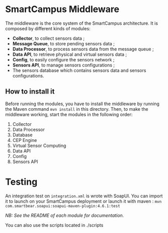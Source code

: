 # SmartCampus Middleware 

The middleware is the core system of the SmartCampus architecture. It is composed by different kinds of modules:

- **Collector**, to collect sensors data ;
- **Message Queue**, to store pending sensors data ;
- **Data Processor**, to process sensors data from the message queue ;
- **Data API**, to retrieve physical and virtual sensors data ;
- **Config**, to easily configure the sensors network ;
- **Sensors API**, to manage sensors configurations ;
- The sensors database which contains sensors data and sensors configurations.

## How to install it

Before running the modules, you have to install the middleware by running the Maven command `mvn install` in this directory. Then, to make the middleware working, start the modules in the following order:


1. Collector
2. Data Processor
3. Database
4. CEP Engine
5. Virtual Sensor Computing
6. Data API
7. Config
8. Sensors API


# Testing

An integration test on `integration.xml` is wrote with SoapUI. You can import it to launch on your SmartCampus deployment or launch it with maven : `mvn com.smartbear.soapui:soapui-maven-plugin:4.6.1:test`

*NB: See the README of each module for documentation.*

You can also use the scripts located in ./scripts
